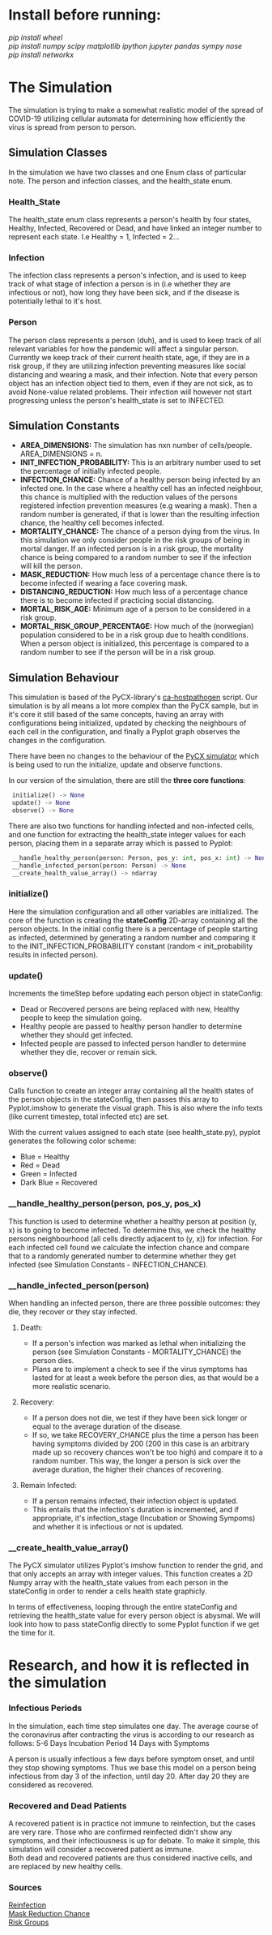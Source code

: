 # Install before running:
*pip install wheel*  
*pip install numpy scipy matplotlib ipython jupyter pandas sympy nose*  
*pip install networkx*

# The Simulation

The simulation is trying to make a somewhat realistic model of the spread of COVID-19 utilizing cellular automata for
determining how efficiently the virus is spread from person to person.

## Simulation Classes

In the simulation we have two classes and one Enum class of particular note.
The person and infection classes, and the health_state enum.

### Health_State

The health_state enum class represents a person's health by four states, Healthy, Infected, Recovered or Dead, and have 
linked an integer number to represent each state. I.e Healthy = 1, Infected = 2...

### Infection

The infection class represents a person's infection, and is used to keep track of what stage of infection a person is
in (i.e whether they are infectious or not), how long they have been sick, and if the disease is potentially lethal to 
it's host.  

### Person

The person class represents a person (duh), and is used to keep track of all relevant variables for how the pandemic
will affect a singular person. Currently we keep track of their current health state, age, if they are in a risk group,
if they are utilizing infection preventing measures like social distancing and wearing a mask, and their infection. 
Note that every person object has an infection object tied to them, even if they are not sick, as to avoid None-value
related problems. Their infection will however not start progressing unless the person's health_state is set to INFECTED.

## Simulation Constants

 - **AREA_DIMENSIONS:** The simulation has nxn number of cells/people. AREA_DIMENSIONS = n.  
 - **INIT_INFECTION_PROBABILITY:** This is an arbitrary number used to set the percentage of initially infected people.  
 - **INFECTION_CHANCE:** Chance of a healthy person being infected by an infected one. In the case where a healthy cell 
 has an infected neighbour, this chance is multiplied with the reduction values of the persons registered infection 
 prevention measures (e.g wearing a mask). Then a random number is generated, if that is lower than the resulting 
 infection chance, the healthy cell becomes infected.
 - **MORTALITY_CHANCE:** The chance of a person dying from the virus. In this simulation we only consider people in the
 risk groups of being in mortal danger. If an infected person is in a risk group, the mortality chance is being compared
 to a random number to see if the infection will kill the person.  
 - **MASK_REDUCTION:** How much less of a percentage chance there is to become infected if wearing a face covering mask.
 - **DISTANCING_REDUCTION:** How much less of a percentage chance there is to become infected if practicing social distancing.
 - **MORTAL_RISK_AGE:** Minimum age of a person to be considered in a risk group.
 - **MORTAL_RISK_GROUP_PERCENTAGE:** How much of the (norwegian) population considered to be in a risk group due to health
 conditions. When a person object is initialized, this percentage is compared to a random number to see if the person 
 will be in a risk group.

## Simulation Behaviour

This simulation is based of the PyCX-library's [ca-hostpathogen](https://github.com/hsayama/PyCX/blob/master/ca-hostpathogen.py)
script. Our simulation is by all means a lot more complex than the PyCX sample, but in it's core it still based of the 
same concepts, having an array with configurations being initialized, updated by checking the neighbours of each cell in
the configuration, and finally a Pyplot graph observes the changes in the configuration.  

There have been no changes to the behaviour of the [PyCX simulator](https://github.com/hsayama/PyCX/blob/master/pycxsimulator.py)
which is being used to run the initialize, update and observe functions.

In our version of the simulation, there are still the **three core functions**:
```Python
 initialize() -> None
 update() -> None
 observe() -> None
```

There are also two functions for handling infected and non-infected cells, and one function for extracting the 
health_state integer values for each person, placing them in a separate array which is passed to Pyplot:
```Python
 __handle_healthy_person(person: Person, pos_y: int, pos_x: int) -> None
 __handle_infected_person(person: Person) -> None
 __create_health_value_array() -> ndarray
```

### initialize()
Here the simulation configuration and all other variables are initialized.
The core of the function is creating the **stateConfig** 2D-array containing all the person objects. In the initial 
config there is a percentage of people starting as infected, determined by generating a random number and comparing it 
to the INIT_INFECTION_PROBABILITY constant (random < init_probability results in infected person).

### update()
Increments the timeStep before updating each person object in stateConfig:
 - Dead or Recovered persons are being replaced with new, Healthy people to keep the simulation going.
 - Healthy people are passed to healthy person handler to determine whether they should get infected.
 - Infected people are passed to infected person handler to determine whether they die, recover or remain sick.
 
### observe()
Calls function to create an integer array containing all the health states of the person objects in the stateConfig,
then passes this array to Pyplot.imshow to generate the visual graph. This is also where the info texts (like current
timestep, total infected etc) are set.

With the current values assigned to each state (see health_state.py), pyplot generates the following color scheme:
 - Blue = Healthy
 - Red = Dead
 - Green = Infected
 - Dark Blue = Recovered
 
### __handle_healthy_person(person, pos_y, pos_x)
This function is used to determine whether a healthy person at position (y, x) is to going to become infected.
To determine this, we check the healthy persons neighbourhood (all cells directly adjacent to (y, x)) for infection.
For each infected cell found we calculate the infection chance and compare that to a randomly generated number to determine
whether they get infected (see Simulation Constants - INFECTION_CHANCE).

### __handle_infected_person(person)
When handling an infected person, there are three possible outcomes: they die, they recover or they stay infected.

1. Death:
    - If a person's infection was marked as lethal when initializing the person (see Simulation Constants - MORTALITY_CHANCE)
    the person dies. 
    - Plans are to implement a check to see if the virus symptoms has lasted for at least a week before the 
    person dies, as that would be a more realistic scenario.  

2. Recovery:
    - If a person does not die, we test if they have been sick longer or equal to the average duration of the disease.
    - If so, we take RECOVERY_CHANCE plus the time a person has been having symptoms divided by 200 (200 in this
    case is an arbitrary made up so recovery chances won't be too high) and compare it to a random number. This way, the
    longer a person is sick over the average duration, the higher their chances of recovering.

3. Remain Infected:
    - If a person remains infected, their infection object is updated.
    - This entails that the infection's duration is incremented, and if appropriate, it's infection_stage (Incubation or
    Showing Sympoms) and whether it is infectious or not is updated.

### __create_health_value_array()
The PyCX simulator utilizes Pyplot's imshow function to render the grid, and that only accepts an array with integer
values. This function creates a 2D Numpy array with the health_state values from each person in the stateConfig in
order to render a cells health state graphicly.

In terms of effectiveness, looping through the entire stateConfig and retrieving the health_state value for every
person object is abysmal. We will look into how to pass stateConfig directly to some Pyplot function if we get the time 
for it.

# Research, and how it is reflected in the simulation

### Infectious Periods

In the simulation, each time step simulates one day.
The average course of the coronavirus after contracting the virus is according to our research as follows:
5-6 Days Incubation Period
14 Days with Symptoms

A person is usually infectious a few days before symptom onset, and until they stop
showing symptoms. Thus we base this model on a person being infectious from day 3 of
the infection, until day 20. After day 20 they are considered as recovered.

### Recovered and Dead Patients

A recovered patient is in practice not immune to reinfection, but the cases are very rare.
Those who are confirmed reinfected didn't show any symptoms, and their infectiousness is up for debate.
To make it simple, this simulation will consider a recovered patient as immune.  
Both dead and recovered patients are thus considered inactive cells, and are replaced by new healthy cells.

### Sources
[Reinfection](https://theconversation.com/coronavirus-reinfection-what-it-actually-means-and-why-you-shouldnt-panic-144965)  
[Mask Reduction Chance](https://www.ucdavis.edu/coronavirus/news/your-mask-cuts-own-risk-65-percent/)  
[Risk Groups](https://forskning.no/sykdommer-virus/hvem-er-egentlig-i-risikogruppen-for-korona/1659901)  
  
 